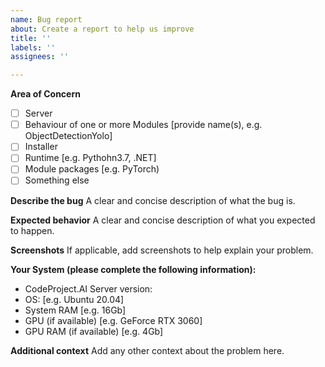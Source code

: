 ```yaml
---
name: Bug report
about: Create a report to help us improve
title: ''
labels: ''
assignees: ''

---
```


**Area of Concern**
- [ ] Server
- [ ] Behaviour of one or more Modules [provide name(s), e.g. ObjectDetectionYolo]
- [ ] Installer
- [ ] Runtime [e.g. Pythohn3.7, .NET]
- [ ] Module packages [e.g. PyTorch)
- [ ] Something else

**Describe the bug**
A clear and concise description of what the bug is.

**Expected behavior**
A clear and concise description of what you expected to happen.

**Screenshots**
If applicable, add screenshots to help explain your problem.

**Your System (please complete the following information):**
 - CodeProject.AI Server version: 
 - OS: [e.g. Ubuntu 20.04]
 - System RAM [e.g. 16Gb]
 - GPU (if available) [e.g. GeForce RTX 3060]
 - GPU RAM (if available)  [e.g. 4Gb]

**Additional context**
Add any other context about the problem here.
